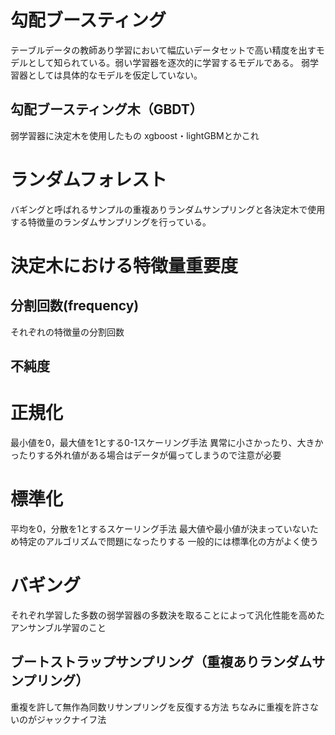 # 勾配ブースティング
テーブルデータの教師あり学習において幅広いデータセットで高い精度を出すモデルとして知られている。弱い学習器を逐次的に学習するモデルである。
弱学習器としては具体的なモデルを仮定していない。

## 勾配ブースティング木（GBDT）
弱学習器に決定木を使用したもの
xgboost・lightGBMとかこれ

# ランダムフォレスト
バギングと呼ばれるサンプルの重複ありランダムサンプリングと各決定木で使用する特徴量のランダムサンプリングを行っている。

# 決定木における特徴量重要度
## 分割回数(frequency)
それぞれの特徴量の分割回数
## 不純度

# 正規化
最小値を0，最大値を1とする0-1スケーリング手法
異常に小さかったり、大きかったりする外れ値がある場合はデータが偏ってしまうので注意が必要
# 標準化
平均を0，分散を1とするスケーリング手法
最大値や最小値が決まっていないため特定のアルゴリズムで問題になったりする
一般的には標準化の方がよく使う

# バギング
それぞれ学習した多数の弱学習器の多数決を取ることによって汎化性能を高めたアンサンブル学習のこと
## ブートストラップサンプリング（重複ありランダムサンプリング）
重複を許して無作為同数リサンプリングを反復する方法
ちなみに重複を許さないのがジャックナイフ法